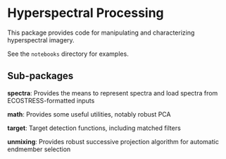 # Hyperspectral Processing

This package provides code for manipulating and characterizing hyperspectral imagery.

See the `notebooks` directory for examples.

## Sub-packages

**spectra**: Provides the means to represent spectra and load spectra from ECOSTRESS-formatted inputs

**math**: Provides some useful utilities, notably robust PCA

**target**: Target detection functions, including matched filters

**unmixing**: Provides robust successive projection algorithm for automatic endmember selection
